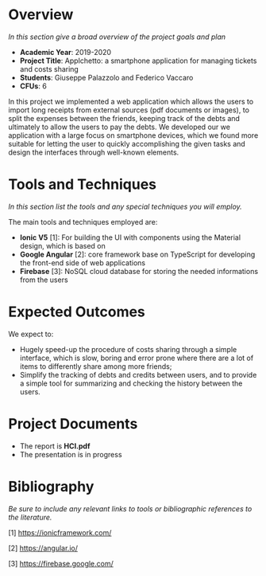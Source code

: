 
# Overview
*In this section give a broad overview of the project goals and plan*

- **Academic Year**: 2019-2020
- **Project Title**: AppIchetto: a smartphone application for managing tickets and costs sharing 
- **Students**: Giuseppe Palazzolo and Federico Vaccaro
- **CFUs**: 6


In this project we implemented a web application which allows the users to import
long receipts from external sources (pdf documents or images), to split the expenses between the friends,
keeping track of the debts and ultimately to allow the users to pay the debts. We developed our
we application with a large focus on smartphone devices, which we found more suitable for letting 
 the user to quickly accomplishing the given tasks and design the interfaces through well-known elements. 
 
# Tools and Techniques
*In this section list the tools and any special techniques you will employ.*

The main tools and techniques employed are:
- **Ionic V5** \[1\]: For building the UI with components using the Material design, which is based on 
- **Google Angular** \[2\]: core framework base on TypeScript for developing the front-end side of web applications
- **Firebase** \[3\]: NoSQL cloud database for storing the needed informations from the users

# Expected Outcomes
We expect to:
- Hugely speed-up the procedure of costs sharing through a simple interface, which is slow, 
boring and error prone where there are a lot of items to differently share among more friends; 
- Simplify the tracking of debts and credits between users, and to provide a simple tool for summarizing and
 checking the history between the users.  


# Project Documents
- The report is __HCI.pdf__
- The presentation is in progress


# Bibliography
*Be sure to include any relevant links to tools or bibliographic references to the literature.*

\[1\] https://ionicframework.com/

\[2\] https://angular.io/

\[3\] https://firebase.google.com/

